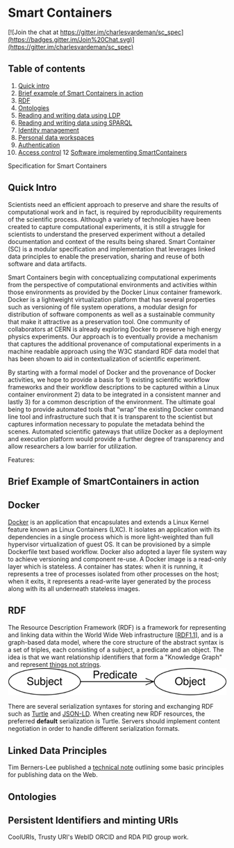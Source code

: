 # Smart Containers

[![Join the chat at https://gitter.im/charlesvardeman/sc_spec](https://badges.gitter.im/Join%20Chat.svg)](https://gitter.im/charlesvardeman/sc_spec)

## Table of contents

 1. [Quick intro](#quick-intro)
 2. [Brief example of Smart Containers in action](#brief-example-of-solid-in-action)
 3. [RDF](#rdf)
 4. [Ontologies](#Ontologies)
 4. [Reading and writing data using LDP](#reading-and-writing-data-using-ldp)
 5. [Reading and writing data using SPARQL](#reading-and-writing-data-using-sparql)
 8. [Identity management](#identity-management-based-on-webid)
 9. [Personal data workspaces](#personal-data-workspaces)
 10. [Authentication](#authentication)
 11. [Access control](#access-control)
 12 [Software implementing SmartContainers](#software-implementing-solid)

Specification for Smart Containers

## Quick Intro
Scientists need an efficient approach to preserve and share the results of computational work and in fact, is required by reproducibility requirements of the scientific process. Although a variety of technologies have been created to capture computational experiments, it is still a struggle for scientists to understand the preserved experiment without a detailed documentation and context of the results being shared. Smart Container (SC) is a modular specification and implementation that leverages linked data principles to enable the preservation, sharing and reuse of both software and data artifacts.

Smart Containers begin with conceptualizing computational experiments from the perspective of computational environments and activities within those environments as provided by the Docker Linux container framework. Docker is a lightweight virtualization platform that has several properties such as versioning of file system operations, a modular design for distribution of software components as well as a sustainable community that make it attractive as a preservation tool. One community of collaborators at CERN is already exploring Docker to preserve high energy physics experiments. Our approach is to eventually provide a mechanism that captures the additional provenance of computational experiments in a machine readable approach using the W3C standard RDF data model that has been shown to aid in contextualization of scientific experiment.

By starting with a formal model of Docker and the provenance of Docker activities, we hope to provide a basis for 1) existing scientific workflow frameworks and their workflow descriptions to be captured within a Linux container environment 2) data to be integrated in a consistent manner and lastly 3) for a common description of the environment. The ultimate goal being to provide automated tools that “wrap” the existing Docker command line tool and infrastructure such that it is transparent to the scientist but captures information necessary to populate the metadata behind the scenes. Automated scientific gateways that utilize Docker as a deployment and execution platform would provide a further degree of transparency and allow researchers a low barrier for utilization.

Features:


## Brief Example of SmartContainers in action


## Docker
[Docker](https://www.docker.com/) is an application that encapsulates and extends a Linux Kernel feature known as Linux Containers (LXC). It isolates an application with its dependencies in a single process which is more light-weighted than full hypervisor virtualization of guest OS. It can be provisioned by a simple Dockerfile text based workflow. Docker also adopted a layer file system way to achieve versioning and component re-use. A Docker image is a read-only layer which is stateless. A container has states: when it is running, it represents a tree of processes isolated from other processes on the host; when it exits, it represents a read-write layer generated by the process along with its all underneath stateless images.


## RDF
The Resource Description Framework (RDF) is a framework for representing and linking data within the World Wide Web infrastructure [[RDF1.1](http://www.w3.org/TR/rdf11-concepts/)], and is a graph-based data model, where the core structure of the abstract syntax is a set of triples, each consisting of a subject, a predicate and an object. The idea is that we want relationship identifiers that form a "Knowledge Graph" and represent [things not strings](https://googleblog.blogspot.com/2012/05/introducing-knowledge-graph-things-not.html).
![](https://github.com/charlesvardeman/sc_spec/blob/master/assets/rdf-graph.svg)

There are several serialization syntaxes for storing and exchanging RDF such as [Turtle](http://www.w3.org/TR/turtle/) and [JSON-LD](http://www.w3.org/TR/json-ld/). When creating new RDF resources, the preferred **default** serialization is Turtle. Servers should implement content negotiation in order to handle different serialization formats.


## Linked Data Principles
Tim Berners-Lee published a [technical note](http://www.w3.org/DesignIssues/LinkedData.html) outlining some basic principles for publishing data on the Web.
## Ontologies

## Persistent Identifiers and minting URIs
CoolURIs, Trusty URI's WebID ORCID and RDA PID group work.
